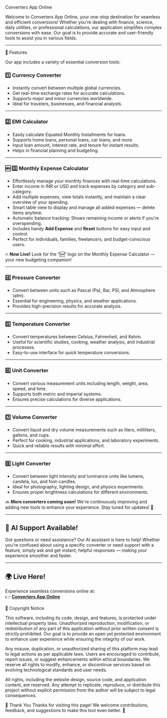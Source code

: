 Converters App Online

Welcome to Converters App Online, your one-stop destination for seamless and efficient conversions! Whether you're dealing with finance, science, daily utilities, or professional calculations, our application simplifies complex conversions with ease. Our goal is to provide accurate and user-friendly tools to assist you in various fields.

---

 🚀 Features

Our app includes a variety of essential conversion tools:

### 1️⃣ Currency Converter
- Instantly convert between multiple global currencies.  
- Get real-time exchange rates for accurate calculations.  
- Supports major and minor currencies worldwide.  
- Ideal for travelers, businesses, and financial analysts.

---

### 2️⃣ EMI Calculator
- Easily calculate Equated Monthly Installments for loans.  
- Supports home loans, personal loans, car loans, and more.  
- Input loan amount, interest rate, and tenure for instant results.  
- Helps in financial planning and budgeting.

---

### 🆕 3️⃣ Monthly Expense Calculator
- Effortlessly manage your monthly finances with real-time calculations.  
- Enter income in INR or USD and track expenses by category and sub-category.  
- Add multiple expenses, view totals instantly, and maintain a clear overview of your spending.  
- Smart table view to display and manage all added expenses — delete items anytime.  
- Automatic balance tracking: Shows remaining income or alerts if you're overspending.  
- Includes handy **Add Expense** and **Reset** buttons for easy input and control.  
- Perfect for individuals, families, freelancers, and budget-conscious users.  

🔥 **Now Live!** Look for the “🆕” logo on the Monthly Expense Calculator — your new budgeting companion!

---

### 4️⃣ Pressure Converter
- Convert between units such as Pascal (Pa), Bar, PSI, and Atmosphere (atm).  
- Essential for engineering, physics, and weather applications.  
- Provides high-precision results for accurate analysis.

---

### 5️⃣ Temperature Converter
- Convert temperatures between Celsius, Fahrenheit, and Kelvin.  
- Useful for scientific studies, cooking, weather analysis, and industrial processes.  
- Easy-to-use interface for quick temperature conversions.

---

### 6️⃣ Unit Converter
- Convert various measurement units including length, weight, area, speed, and time.  
- Supports both metric and imperial systems.  
- Ensures precise calculations for diverse applications.

---

### 7️⃣ Volume Converter
- Convert liquid and dry volume measurements such as liters, milliliters, gallons, and cups.  
- Perfect for cooking, industrial applications, and laboratory experiments.  
- Quick and reliable results with minimal effort.

---

### 8️⃣ Light Converter
- Convert between light intensity and luminance units like lumens, candela, lux, and foot-candles.  
- Ideal for photography, lighting design, and physics experiments.  
- Ensures proper brightness calculations for different environments.

🔜 **More converters coming soon!** We're continuously improving and adding new tools to enhance your experience. Stay tuned for updates! 🚀

---

## 🤖 **AI Support Available!**
Got questions or need assistance? Our AI assistant is here to help! Whether you're confused about using a specific converter or need support with a feature, simply ask and get instant, helpful responses — making your experience smoother and faster.

---

## 🌍 **Live Here!**  
Experience seamless conversions online at:  
👉 [**Converters App Online**](https://convertersapponline.netlify.app/)



📜 Copyright Notice 

This software, including its code, design, and features, is protected under intellectual property laws. Unauthorized reproduction, modification, or redistribution of any part of this application without prior written consent is strictly prohibited. Our goal is to provide an open yet protected environment to enhance user experience while ensuring the integrity of our work.

Any misuse, duplication, or unauthorized sharing of this platform may lead to legal actions as per applicable laws. Users are encouraged to contribute, report issues, or suggest enhancements within ethical boundaries. We reserve all rights to modify, enhance, or discontinue services based on evolving technological standards and user needs.

All rights, including the website design, source code, and application content, are reserved. Any attempt to replicate, reproduce, or distribute this project without explicit permission from the author will be subject to legal consequences.

🙌 Thank You Thanks for visiting this page! We welcome contributions, feedback, and suggestions to make this tool even better. 🚀
